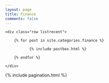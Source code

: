 ```yaml
---
layout: page
title: Finance
comments: false
---
```


<!-- Posts Index
================================================== -->
<section class="recent-posts" id="finance-archive">
    
    <div class="row listrecent">

        {% for post in site.categories.finance %}

               {% include postbox.html %}          

        {% endfor %}
        
    </div>
    
</section>

<!-- Pagination
================================================== -->
<div class="bottompagination">
	<div class="pointerup"><i class="fa fa-caret-up"></i></div>
	<span class="navigation" role="navigation">
	    {% include pagination.html %}
	</span>
</div>